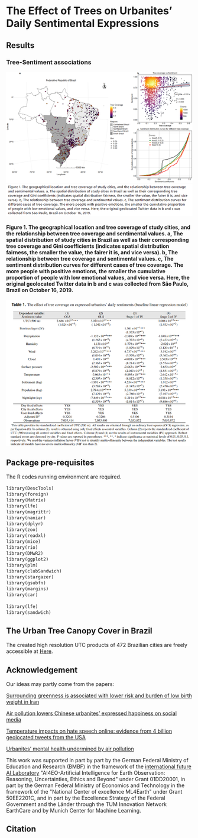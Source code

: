 
# The Effect of Trees on Urbanites’ Daily Sentimental Expressions


## Results
### Tree-Sentiment associations
![](/figure.png)
![](/fg1.png)
#### Figure 1. The geographical location and tree coverage of study cities, and the relationship between tree coverage and sentimental values. a, The spatial distribution of study cities in Brazil as well as their corresponding tree coverage and Gini coefficients (indicates spatial distribution fairness, the smaller the value, the fairer it is, and vice versa). b, The relationship between tree coverage and sentimental values. c, The sentiment distribution curves for different cases of tree coverage. The more people with positive emotions, the smaller the cumulative proportion of people with low emotional values, and vice versa. Here, the original geolocated Twitter data in b and c was collected from São Paulo, Brazil on October 16, 2019.

![](/fix.png)

## Package pre-requisites
The R codes running environment are required. 

```
library(DescTools)
library(foreign)
library(Matrix)
library(lfe)  
library(magrittr)
library(naniar)
library(dplyr)
library(zoo)
library(readxl)
library(mice)
library(rio)
library(DMwR2)
library(ggplot2)
library(plm)
library(clubSandwich)
library(stargazer)
library(gsubfn)
library(margins)
library(car)

library(lfe)
library(sandwich)
```
## The Urban Tree Canopy Cover in Brazil
The created high resolution UTC products of 472 Brazilian cities are freely accessible at [Here](https://github.com/nkszjx/UTB_master).


## Acknowledgement

Our ideas may partly come from the papers:

[Surrounding greenness is associated with lower risk and burden of low birth weight in Iran](https://www.nature.com/articles/s41467-023-43425-6#:~:text=By%20involving%20~4%20million%20Iranian,risks%20of%20LBW%20and%20TLBW)

[Air pollution lowers Chinese urbanites’ expressed happiness on social media](https://www.nature.com/articles/s41562-018-0521-2)

[Temperature impacts on hate speech online: evidence from 4 billion geolocated tweets from the USA](https://www.thelancet.com/journals/lanplh/article/PIIS2542-5196(22)00173-5/fulltext)

[Urbanites’ mental health undermined by air pollution](https://www.nature.com/articles/s41893-022-01032-1)



This work was supported in part by part by the German Federal Ministry of Education and Research (BMBF) in the framework of the [international future AI Laboratory](https://ai4eo.de/) "AI4EO-Artificial Intelligence for Earth Observation: Reasoning, Uncertainties, Ethics and Beyond" under Grant 01DD20001, in part by the German Federal Ministry of Economics and Technology in the framework of the "National Center of excellence ML4Earth" under Grant 50EE2201C, and in part by the Excellence Strategy of the Federal Government and the Länder through the TUM Innovation Network EarthCare and by Munich Center for Machine Learning.



## Citation

```

```


